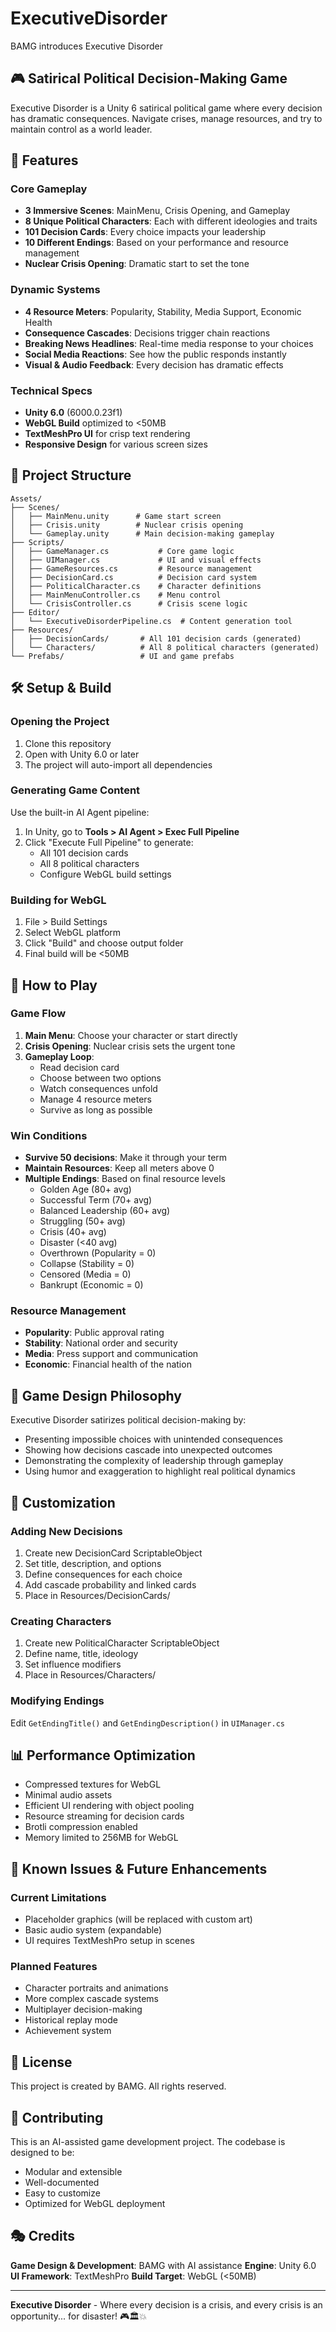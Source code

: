 # ExecutiveDisorder
BAMG introduces Executive Disorder

## 🎮 Satirical Political Decision-Making Game

Executive Disorder is a Unity 6 satirical political game where every decision has dramatic consequences. Navigate crises, manage resources, and try to maintain control as a world leader.

## 🚀 Features

### Core Gameplay
- **3 Immersive Scenes**: MainMenu, Crisis Opening, and Gameplay
- **8 Unique Political Characters**: Each with different ideologies and traits
- **101 Decision Cards**: Every choice impacts your leadership
- **10 Different Endings**: Based on your performance and resource management
- **Nuclear Crisis Opening**: Dramatic start to set the tone

### Dynamic Systems
- **4 Resource Meters**: Popularity, Stability, Media Support, Economic Health
- **Consequence Cascades**: Decisions trigger chain reactions
- **Breaking News Headlines**: Real-time media response to your choices
- **Social Media Reactions**: See how the public responds instantly
- **Visual & Audio Feedback**: Every decision has dramatic effects

### Technical Specs
- **Unity 6.0** (6000.0.23f1)
- **WebGL Build** optimized to <50MB
- **TextMeshPro UI** for crisp text rendering
- **Responsive Design** for various screen sizes

## 📁 Project Structure

```
Assets/
├── Scenes/
│   ├── MainMenu.unity      # Game start screen
│   ├── Crisis.unity        # Nuclear crisis opening
│   └── Gameplay.unity      # Main decision-making gameplay
├── Scripts/
│   ├── GameManager.cs           # Core game logic
│   ├── UIManager.cs             # UI and visual effects
│   ├── GameResources.cs         # Resource management
│   ├── DecisionCard.cs          # Decision card system
│   ├── PoliticalCharacter.cs    # Character definitions
│   ├── MainMenuController.cs    # Menu control
│   └── CrisisController.cs      # Crisis scene logic
├── Editor/
│   └── ExecutiveDisorderPipeline.cs  # Content generation tool
├── Resources/
│   ├── DecisionCards/       # All 101 decision cards (generated)
│   └── Characters/          # All 8 political characters (generated)
└── Prefabs/                 # UI and game prefabs
```

## 🛠️ Setup & Build

### Opening the Project
1. Clone this repository
2. Open with Unity 6.0 or later
3. The project will auto-import all dependencies

### Generating Game Content
Use the built-in AI Agent pipeline:
1. In Unity, go to **Tools > AI Agent > Exec Full Pipeline**
2. Click "Execute Full Pipeline" to generate:
   - All 101 decision cards
   - All 8 political characters
   - Configure WebGL build settings

### Building for WebGL
1. File > Build Settings
2. Select WebGL platform
3. Click "Build" and choose output folder
4. Final build will be <50MB

## 🎯 How to Play

### Game Flow
1. **Main Menu**: Choose your character or start directly
2. **Crisis Opening**: Nuclear crisis sets the urgent tone
3. **Gameplay Loop**: 
   - Read decision card
   - Choose between two options
   - Watch consequences unfold
   - Manage 4 resource meters
   - Survive as long as possible

### Win Conditions
- **Survive 50 decisions**: Make it through your term
- **Maintain Resources**: Keep all meters above 0
- **Multiple Endings**: Based on final resource levels
  - Golden Age (80+ avg)
  - Successful Term (70+ avg)
  - Balanced Leadership (60+ avg)
  - Struggling (50+ avg)
  - Crisis (40+ avg)
  - Disaster (<40 avg)
  - Overthrown (Popularity = 0)
  - Collapse (Stability = 0)
  - Censored (Media = 0)
  - Bankrupt (Economic = 0)

### Resource Management
- **Popularity**: Public approval rating
- **Stability**: National order and security
- **Media**: Press support and communication
- **Economic**: Financial health of the nation

## 🎨 Game Design Philosophy

Executive Disorder satirizes political decision-making by:
- Presenting impossible choices with unintended consequences
- Showing how decisions cascade into unexpected outcomes
- Demonstrating the complexity of leadership through gameplay
- Using humor and exaggeration to highlight real political dynamics

## 🔧 Customization

### Adding New Decisions
1. Create new DecisionCard ScriptableObject
2. Set title, description, and options
3. Define consequences for each choice
4. Add cascade probability and linked cards
5. Place in Resources/DecisionCards/

### Creating Characters
1. Create new PoliticalCharacter ScriptableObject
2. Define name, title, ideology
3. Set influence modifiers
4. Place in Resources/Characters/

### Modifying Endings
Edit `GetEndingTitle()` and `GetEndingDescription()` in `UIManager.cs`

## 📊 Performance Optimization

- Compressed textures for WebGL
- Minimal audio assets
- Efficient UI rendering with object pooling
- Resource streaming for decision cards
- Brotli compression enabled
- Memory limited to 256MB for WebGL

## 🐛 Known Issues & Future Enhancements

### Current Limitations
- Placeholder graphics (will be replaced with custom art)
- Basic audio system (expandable)
- UI requires TextMeshPro setup in scenes

### Planned Features
- Character portraits and animations
- More complex cascade systems
- Multiplayer decision-making
- Historical replay mode
- Achievement system

## 📝 License

This project is created by BAMG. All rights reserved.

## 🤝 Contributing

This is an AI-assisted game development project. The codebase is designed to be:
- Modular and extensible
- Well-documented
- Easy to customize
- Optimized for WebGL deployment

## 🎭 Credits

**Game Design & Development**: BAMG with AI assistance
**Engine**: Unity 6.0
**UI Framework**: TextMeshPro
**Build Target**: WebGL (<50MB)

---

**Executive Disorder** - Where every decision is a crisis, and every crisis is an opportunity... for disaster! 🎮🏛️💥
